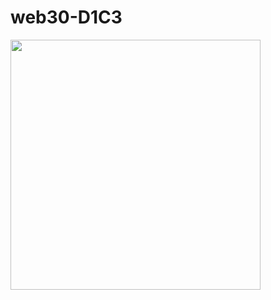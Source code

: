 # web30-D1C3
<img src="https://user-images.githubusercontent.com/88129850/200801461-16365faa-a09b-42a5-80a6-f0ffa658c3f0.jpg" width="400"/>
